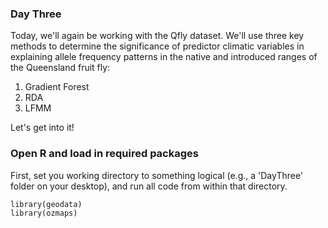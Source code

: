 ### Day Three
Today, we'll again be working with the Qfly dataset. We'll use three key methods to determine the significance of predictor climatic variables 
in explaining allele frequency patterns in the native and introduced ranges of the Queensland fruit fly:

1. Gradient Forest
2. RDA
3. LFMM
   
Let's get into it!

### Open R and load in required packages
First, set you working directory to something logical (e.g., a 'DayThree' folder on your desktop), and run all code from within that directory.
```
library(geodata)
library(ozmaps)
